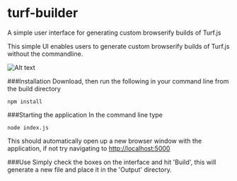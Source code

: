 # turf-builder
A simple user interface for generating custom browserify builds of Turf.js

This simple UI enables users to generate custom browserify builds of Turf.js without the commandline.

![Alt text](https://www.dropbox.com/s/1o9weirh3ncdla9/TurfBuilder.jpg?dl=1 "Turf-Builder")


###Installation
Download, then run the following in your command line from the build directory 
````
npm install
````

###Starting the application
In the command line type 
````
node index.js
````
This should automatically open up a new browser window with the application, if not try navigating to [http://localhost:5000](http://localhost:5000)

###Use
Simply check the boxes on the interface and hit 'Build', this will generate a new file and place it in the 'Output' directory.
